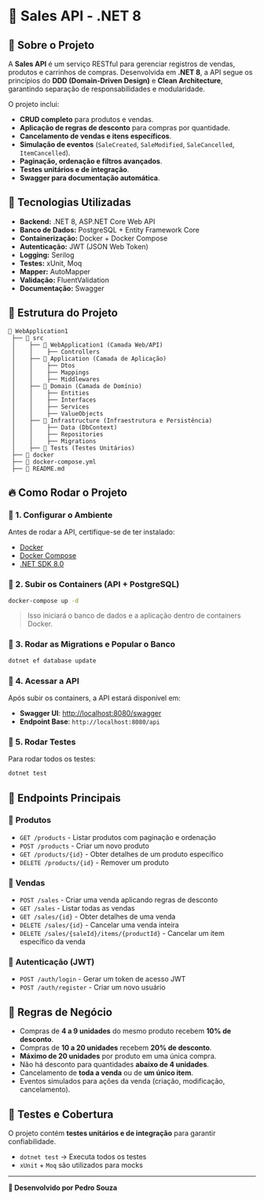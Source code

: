 # 🛒 Sales API - .NET 8

## 📌 Sobre o Projeto
A **Sales API** é um serviço RESTful para gerenciar registros de vendas, produtos e carrinhos de compras. Desenvolvida em **.NET 8**, a API segue os princípios do **DDD (Domain-Driven Design)** e **Clean Architecture**, garantindo separação de responsabilidades e modularidade.

O projeto inclui:
- **CRUD completo** para produtos e vendas.
- **Aplicação de regras de desconto** para compras por quantidade.
- **Cancelamento de vendas e itens específicos**.
- **Simulação de eventos** (`SaleCreated`, `SaleModified`, `SaleCancelled`, `ItemCancelled`).
- **Paginação, ordenação e filtros avançados**.
- **Testes unitários e de integração**.
- **Swagger para documentação automática**.

## 🚀 Tecnologias Utilizadas
- **Backend:** .NET 8, ASP.NET Core Web API
- **Banco de Dados:** PostgreSQL + Entity Framework Core
- **Containerização:** Docker + Docker Compose
- **Autenticação:** JWT (JSON Web Token)
- **Logging:** Serilog
- **Testes:** xUnit, Moq
- **Mapper:** AutoMapper
- **Validação:** FluentValidation
- **Documentação:** Swagger

## 📂 Estrutura do Projeto
```
📂 WebApplication1
 ├── 📂 src
 │    ├── 📂 WebApplication1 (Camada Web/API)
 │    │    ├── Controllers
 │    ├── 📂 Application (Camada de Aplicação)
 │    │    ├── Dtos
 │    │    ├── Mappings
 │    │    ├── Middlewares
 │    ├── 📂 Domain (Camada de Domínio)
 │    │    ├── Entities
 │    │    ├── Interfaces
 │    │    ├── Services
 │    │    ├── ValueObjects
 │    ├── 📂 Infrastructure (Infraestrutura e Persistência)
 │    │    ├── Data (DbContext)
 │    │    ├── Repositories
 │    │    ├── Migrations
 │    ├── 📂 Tests (Testes Unitários)
 ├── 📂 docker
 ├── 📄 docker-compose.yml
 ├── 📄 README.md
```

## 🔥 Como Rodar o Projeto
### 🔹 1. Configurar o Ambiente
Antes de rodar a API, certifique-se de ter instalado:
- [Docker](https://www.docker.com/)
- [Docker Compose](https://docs.docker.com/compose/)
- [.NET SDK 8.0](https://dotnet.microsoft.com/)

### 🔹 2. Subir os Containers (API + PostgreSQL)
```sh
docker-compose up -d
```
> Isso iniciará o banco de dados e a aplicação dentro de containers Docker.

### 🔹 3. Rodar as Migrations e Popular o Banco
```sh
dotnet ef database update
```

### 🔹 4. Acessar a API
Após subir os containers, a API estará disponível em:
- **Swagger UI**: [http://localhost:8080/swagger](http://localhost:8080/swagger)
- **Endpoint Base**: `http://localhost:8080/api`

### 🔹 5. Rodar Testes
Para rodar todos os testes:
```sh
dotnet test
```

## 📌 Endpoints Principais
### 🔹 **Produtos**
- `GET /products` - Listar produtos com paginação e ordenação
- `POST /products` - Criar um novo produto
- `GET /products/{id}` - Obter detalhes de um produto específico
- `DELETE /products/{id}` - Remover um produto

### 🔹 **Vendas**
- `POST /sales` - Criar uma venda aplicando regras de desconto
- `GET /sales` - Listar todas as vendas
- `GET /sales/{id}` - Obter detalhes de uma venda
- `DELETE /sales/{id}` - Cancelar uma venda inteira
- `DELETE /sales/{saleId}/items/{productId}` - Cancelar um item específico da venda

### 🔹 **Autenticação (JWT)**
- `POST /auth/login` - Gerar um token de acesso JWT
- `POST /auth/register` - Criar um novo usuário

## 🎯 Regras de Negócio
- Compras de **4 a 9 unidades** do mesmo produto recebem **10% de desconto**.
- Compras de **10 a 20 unidades** recebem **20% de desconto**.
- **Máximo de 20 unidades** por produto em uma única compra.
- Não há desconto para quantidades **abaixo de 4 unidades**.
- Cancelamento de **toda a venda** ou de **um único item**.
- Eventos simulados para ações da venda (criação, modificação, cancelamento).

## 📌 Testes e Cobertura
O projeto contém **testes unitários e de integração** para garantir confiabilidade.
- `dotnet test` → Executa todos os testes
- `xUnit` + `Moq` são utilizados para mocks

---
**🔹 Desenvolvido por Pedro Souza**

